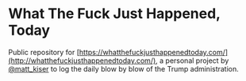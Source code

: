 # What The Fuck Just Happened, Today

Public repository for [https://whatthefuckjusthappenedtoday.com/](http://whatthefuckjusthappenedtoday.com/), a personal project by [@matt_kiser](https://twitter.com/matt_kiser) to log the daily blow by blow of the Trump administration. 